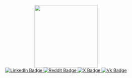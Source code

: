 
<!--
**Danil-SkiPPer/Danil-SkiPPer** is a ✨ _special_ ✨ repository because its `README.md` (this file) appears on your GitHub profile.

Here are some ideas to get you started:

- 🔭 I’m currently working on ...
- 🌱 I’m currently learning ...
- 👯 I’m looking to collaborate on ...
- 🤔 I’m looking for help with ...
- 💬 Ask me about ...
- 📫 How to reach me: ...
- 😄 Pronouns: ...
- ⚡ Fun fact: ...
-->


<div id="header" align="center">
<img src="https://i.giphy.com/media/v1.Y2lkPTc5MGI3NjExbWZyY2EwaTJ5OW4ybDNwMXdyaDkwd3F6b3J4NnZmbTU0cW41NDhjYSZlcD12MV9pbnRlcm5hbF9naWZfYnlfaWQmY3Q9Zw/2IudUHdI075HL02Pkk/giphy.gif" width="200"/>
</div>


<div id="badges" align="center">
  <a href="https://www.linkedin.com/in/danil-losev/">
    <img src="https://img.shields.io/badge/LikedIn-1439d0?logo=linkedin&logoColor=white&style=for-the-badge" alt="LinkedIn Badge"/>
  </a>
  <a href="https://www.reddit.com/user/Danil_Losev/">
    <img src="https://img.shields.io/badge/Reddit-d81c1e?logo=Reddit&logoColor=white&style=for-the-badge" alt="Reddit Badge"/>
  </a>
  <a href="https://x.com/Dan_the_SkiPPer">
    <img src="https://img.shields.io/badge/X-grey?logo=X&logoColor=white&style=for-the-badge" alt="X Badge"/>
  </a>
  <a href="https://vk.com/smartburito">
    <img src="https://img.shields.io/badge/vKontakte-254dea?logo=Vk&logoColor=white&style=for-the-badge" alt="Vk Badge"/>
  </a>
</div>

<div id="info" align="center">
<img src="https://komarev.com/ghpvc/?username=Danil-SkiPPer&color=brightgreen&style=flat-square&label=PROFILE+VIEWS&abbreviated=true" alt=""/>
</div>

